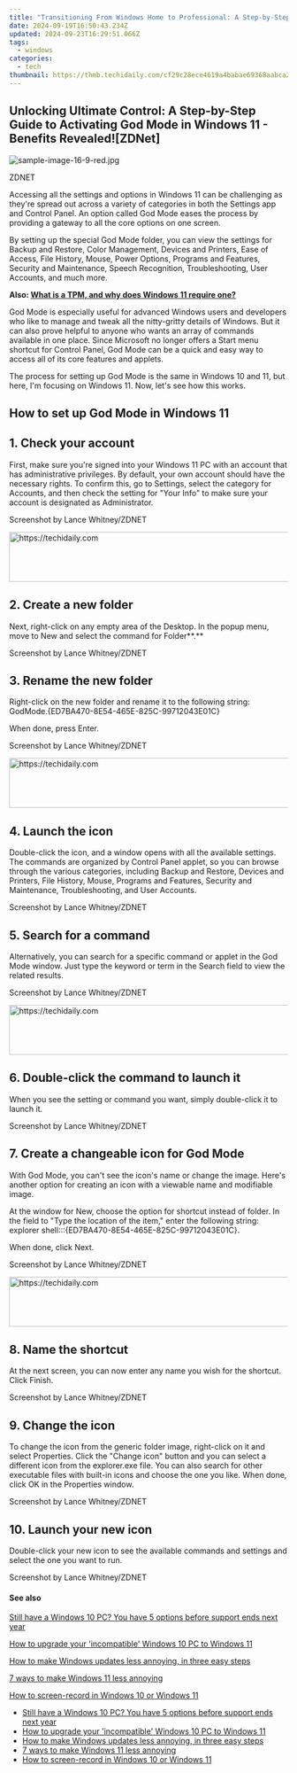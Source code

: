 ```yaml
---
title: "Transitioning From Windows Home to Professional: A Step-by-Step Guide & Benefits"
date: 2024-09-19T16:50:43.234Z
updated: 2024-09-23T16:29:51.066Z
tags:
  - windows
categories:
  - tech
thumbnail: https://thmb.techidaily.com/cf29c28ece4619a4babae69368aabca262cca3e6476270a9e9bd6f5a744eb780.jpg
---
```


## Unlocking Ultimate Control: A Step-by-Step Guide to Activating God Mode in Windows 11 - Benefits Revealed![ZDNet]

![sample-image-16-9-red.jpg](https://www.zdnet.com/a/img/resize/290d9f89bb1ad59305cdd1bad76bc67ae9f2160a/2024/09/09/e4557c45-e6e1-4d08-9cdd-d6b34abfe241/figure-top-how-to-manage-windows-11-with-god-mode.jpg?auto=webp&width=1280)

ZDNET

Accessing all the settings and options in Windows 11 can be challenging as they're spread out across a variety of categories in both the Settings app and Control Panel. An option called God Mode eases the process by providing a gateway to all the core options on one screen.

By setting up the special God Mode folder, you can view the settings for Backup and Restore, Color Management, Devices and Printers, Ease of Access, File History, Mouse, Power Options, Programs and Features, Security and Maintenance, Speech Recognition, Troubleshooting, User Accounts, and much more.

**Also: [What is a TPM, and why does Windows 11 require one?](https://www.zdnet.com/article/what-is-a-tpm-and-why-does-windows-11-require-one/)**

God Mode is especially useful for advanced Windows users and developers who like to manage and tweak all the nitty-gritty details of Windows. But it can also prove helpful to anyone who wants an array of commands available in one place. Since Microsoft no longer offers a Start menu shortcut for Control Panel, God Mode can be a quick and easy way to access all of its core features and applets.

The process for setting up God Mode is the same in Windows 10 and 11, but here, I'm focusing on Windows 11\. Now, let's see how this works.

## How to set up God Mode in Windows 11 

## 1\. Check your account

First, make sure you're signed into your Windows 11 PC with an account that has administrative privileges. By default, your own account should have the necessary rights. To confirm this, go to Settings, select the category for Accounts, and then check the setting for "Your Info" to make sure your account is designated as Administrator.

Screenshot by Lance Whitney/ZDNET

<!-- affiliate ads begin -->
<a href="https://appsumo.8odi.net/c/5597632/2123727/7443" target="_top" id="2123727">
  <img src="//a.impactradius-go.com/display-ad/7443-2123727" border="0" alt="https://techidaily.com" width="728" height="90"/>
</a>
<img height="0" width="0" src="https://appsumo.8odi.net/i/5597632/2123727/7443" style="position:absolute;visibility:hidden;" border="0" />
<!-- affiliate ads end -->

## 2\. Create a new folder

Next, right-click on any empty area of the Desktop. In the popup menu, move to New and select the command for Folder**.**

Screenshot by Lance Whitney/ZDNET

## 3\. Rename the new folder

Right-click on the new folder and rename it to the following string:  
 GodMode.{ED7BA470-8E54-465E-825C-99712043E01C}

When done, press Enter.

Screenshot by Lance Whitney/ZDNET

<!-- affiliate ads begin -->
<a href="https://ephamedtechinc.pxf.io/c/5597632/2136627/26400" target="_top" id="2136627">
  <img src="//a.impactradius-go.com/display-ad/26400-2136627" border="0" alt="https://techidaily.com" width="728" height="90"/>
</a>
<img height="0" width="0" src="https://ephamedtechinc.pxf.io/i/5597632/2136627/26400" style="position:absolute;visibility:hidden;" border="0" />
<!-- affiliate ads end -->

## 4\. Launch the icon

Double-click the icon, and a window opens with all the available settings. The commands are organized by Control Panel applet, so you can browse through the various categories, including Backup and Restore, Devices and Printers, File History, Mouse, Programs and Features, Security and Maintenance, Troubleshooting, and User Accounts.

Screenshot by Lance Whitney/ZDNET

## 5\. Search for a command

Alternatively, you can search for a specific command or applet in the God Mode window. Just type the keyword or term in the Search field to view the related results.

Screenshot by Lance Whitney/ZDNET

<!-- affiliate ads begin -->
<a href="https://aligracehair.sjv.io/c/5597632/1975841/19272" target="_top" id="1975841">
  <img src="//a.impactradius-go.com/display-ad/19272-1975841" border="0" alt="https://techidaily.com" width="728" height="90"/>
</a>
<img height="0" width="0" src="https://aligracehair.sjv.io/i/5597632/1975841/19272" style="position:absolute;visibility:hidden;" border="0" />
<!-- affiliate ads end -->

## 6\. Double-click the command to launch it

When you see the setting or command you want, simply double-click it to launch it.

Screenshot by Lance Whitney/ZDNET

## 7\. Create a changeable icon for God Mode

With God Mode, you can't see the icon's name or change the image. Here's another option for creating an icon with a viewable name and modifiable image.

At the window for New, choose the option for shortcut instead of folder. In the field to "Type the location of the item," enter the following string:  
 explorer shell:::{ED7BA470-8E54-465E-825C-99712043E01C}.

When done, click Next.

Screenshot by Lance Whitney/ZDNET

<!-- affiliate ads begin -->
<a href="https://aligracehair.sjv.io/c/5597632/2115921/19272" target="_top" id="2115921">
  <img src="//a.impactradius-go.com/display-ad/19272-2115921" border="0" alt="https://techidaily.com" width="728" height="90"/>
</a>
<img height="0" width="0" src="https://aligracehair.sjv.io/i/5597632/2115921/19272" style="position:absolute;visibility:hidden;" border="0" />
<!-- affiliate ads end -->

## 8\. Name the shortcut

At the next screen, you can now enter any name you wish for the shortcut. Click Finish.

Screenshot by Lance Whitney/ZDNET

## 9\. Change the icon

To change the icon from the generic folder image, right-click on it and select Properties. Click the "Change icon" button and you can select a different icon from the explorer.exe file. You can also search for other executable files with built-in icons and choose the one you like. When done, click OK in the Properties window.

Screenshot by Lance Whitney/ZDNET

## 10\. Launch your new icon

Double-click your new icon to see the available commands and settings and select the one you want to run.

Screenshot by Lance Whitney/ZDNET

#### See also

[Still have a Windows 10 PC? You have 5 options before support ends next year](https://www.zdnet.com/article/still-have-a-windows-10-pc-you-have-5-options-before-support-ends-in-2025/ "Still have a Windows 10 PC? You have 5 options before support ends next year")

[How to upgrade your 'incompatible' Windows 10 PC to Windows 11](https://www.zdnet.com/article/how-to-upgrade-your-incompatible-windows-10-pc-to-windows-11/ "How to upgrade your 'incompatible' Windows 10 PC to Windows 11")

[How to make Windows updates less annoying, in three easy steps](https://www.zdnet.com/article/how-to-make-windows-update-less-annoying-in-three-easy-steps/ "How to make Windows updates less annoying, in three easy steps")

[7 ways to make Windows 11 less annoying](https://www.zdnet.com/article/seven-ways-to-make-windows-11-less-annoying/ "7 ways to make Windows 11 less annoying")

[How to screen-record in Windows 10 or Windows 11](https://www.zdnet.com/article/how-to-screen-record-in-windows-10-or-11/ "How to screen-record in Windows 10 or Windows 11")

* [Still have a Windows 10 PC? You have 5 options before support ends next year](https://www.zdnet.com/article/still-have-a-windows-10-pc-you-have-5-options-before-support-ends-in-2025/ "Still have a Windows 10 PC? You have 5 options before support ends next year")
* [How to upgrade your 'incompatible' Windows 10 PC to Windows 11](https://www.zdnet.com/article/how-to-upgrade-your-incompatible-windows-10-pc-to-windows-11/ "How to upgrade your 'incompatible' Windows 10 PC to Windows 11")
* [How to make Windows updates less annoying, in three easy steps](https://www.zdnet.com/article/how-to-make-windows-update-less-annoying-in-three-easy-steps/ "How to make Windows updates less annoying, in three easy steps")
* [7 ways to make Windows 11 less annoying](https://www.zdnet.com/article/seven-ways-to-make-windows-11-less-annoying/ "7 ways to make Windows 11 less annoying")
* [How to screen-record in Windows 10 or Windows 11](https://www.zdnet.com/article/how-to-screen-record-in-windows-10-or-11/ "How to screen-record in Windows 10 or Windows 11")

<ins class="adsbygoogle"
     style="display:block"
     data-ad-format="autorelaxed"
     data-ad-client="ca-pub-7571918770474297"
     data-ad-slot="1223367746"></ins>

<ins class="adsbygoogle"
     style="display:block"
     data-ad-client="ca-pub-7571918770474297"
     data-ad-slot="8358498916"
     data-ad-format="auto"
     data-full-width-responsive="true"></ins>



